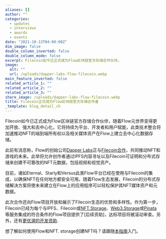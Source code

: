 ```yaml
---
aliases: []
author: ""
categories:
  - updates
  - interviews
  - awards
  - events
date: "2021-10-13T04:00:00Z"
dim_image: false
double_column_inverted: false
double_column_mode: false
excerpt: Filecoin如今已正式成为Flow区块链官方存储合作伙伴。
image:
  alt: ""
  url: /uploads/dapper-labs-flow-filecoin.webp
main_feature_inverted: false
related_article_1: ""
related_article_2: ""
related_article_3: ""
share_image: /uploads/dapper-labs-flow-filecoin.webp
title: Filecoin正式成为Flow区块链官方存储合作者
_template: blog_detail_ch
---
```


Filecoin如今已正式成为Flow区块链官方存储合作伙伴，随着Flow元世界变得更加开放、强大和去中心化，它将持续为平台、开发者和用户赋能，此类技术整合将加速推动NFT的端到端所有权以及相关媒体资产在Flow上建立去中心化数据存储。

此前有消息称，Flow的创始公司[Dapper Labs](https://www.dapperlabs.com/)正与[Filecoin合作](https://filecoin.io/blog/posts/dapper-labs-integrates-filecoin/)，共同推动NFT和游戏的未来。此举将允许创作者通过IPFS内容寻址以及Filecoin可证明和分布式存储来创建不可篡改的NFT元数据，包括视频和视觉资产。

目前，诸如Eternal、Starly和Versus此类Flow平台已经在使用与Filecoin的集成，以确保NFT在任何地方都安全可用。随着Flow生态发展，Filecoin的分布式存储解决方案将使未来建立在Flow上的应用程序可以轻松保护其NFT媒体资产和元数据。

此次合作还向Flow项目开放和展示了Filecoin生态的优势和多样性。作为第一步，Filecoin已经为每个与IPFS、Filecoin或[NFT.Storage](https://nft.storage/)、[Web3.Storage](https://web3.storage/)或[Pinata](https://www.pinata.cloud/)等服务集成的符合条件的Flow项目提供了[后续资助]，达标项目将被滚动审查。另外，还有[更优渥的开发资助](https://github.com/filecoin-project/devgrants).

想了解如何使用Flow和NFT. storage创建NFT吗？请跟随[本指南](https://medium.com/@qq976739120/how-to-create-an-nft-with-flow-and-nft-storage-1ccce45797b0)入门。
